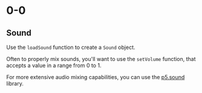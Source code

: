# 0-0

## Sound

Use the `loadSound` function to create a `Sound` object.

Often to properly mix sounds, you'll want to use the `setVolume` function, that accepts a value in a range from 0 to 1.

For more extensive audio mixing capabilities, you can use the [p5.sound](https://p5js.org/reference/libraries/p5.sound) library.
